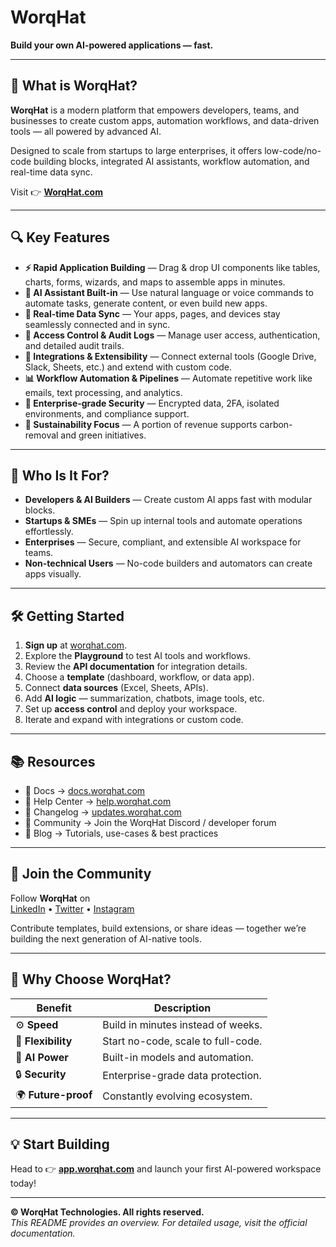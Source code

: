 # WorqHat  
**Build your own AI-powered applications — fast.**

---

## 🚀 What is WorqHat?  
**WorqHat** is a modern platform that empowers developers, teams, and businesses to create custom apps, automation workflows, and data-driven tools — all powered by advanced AI.

Designed to scale from startups to large enterprises, it offers low-code/no-code building blocks, integrated AI assistants, workflow automation, and real-time data sync.

Visit 👉 [**WorqHat.com**](https://worqhat.com)

---

## 🔍 Key Features  

- **⚡ Rapid Application Building** — Drag & drop UI components like tables, charts, forms, wizards, and maps to assemble apps in minutes.  
- **🧠 AI Assistant Built-in** — Use natural language or voice commands to automate tasks, generate content, or even build new apps.  
- **🔄 Real-time Data Sync** — Your apps, pages, and devices stay seamlessly connected and in sync.  
- **🔐 Access Control & Audit Logs** — Manage user access, authentication, and detailed audit trails.  
- **🧩 Integrations & Extensibility** — Connect external tools (Google Drive, Slack, Sheets, etc.) and extend with custom code.  
- **📊 Workflow Automation & Pipelines** — Automate repetitive work like emails, text processing, and analytics.  
- **🏢 Enterprise-grade Security** — Encrypted data, 2FA, isolated environments, and compliance support.  
- **🌱 Sustainability Focus** — A portion of revenue supports carbon-removal and green initiatives.  

---

## 🧭 Who Is It For?  

- **Developers & AI Builders** — Create custom AI apps fast with modular blocks.  
- **Startups & SMEs** — Spin up internal tools and automate operations effortlessly.  
- **Enterprises** — Secure, compliant, and extensible AI workspace for teams.  
- **Non-technical Users** — No-code builders and automators can create apps visually.

---

## 🛠 Getting Started  

1. **Sign up** at [worqhat.com](https://worqhat.com).  
2. Explore the **Playground** to test AI tools and workflows.  
3. Review the **API documentation** for integration details.  
4. Choose a **template** (dashboard, workflow, or data app).  
5. Connect **data sources** (Excel, Sheets, APIs).  
6. Add **AI logic** — summarization, chatbots, image tools, etc.  
7. Set up **access control** and deploy your workspace.  
8. Iterate and expand with integrations or custom code.

---

## 📚 Resources  

- 📘 Docs → [docs.worqhat.com](https://docs.worqhat.com)  
- 🧩 Help Center → [help.worqhat.com](https://help.worqhat.com)  
- 📰 Changelog → [updates.worqhat.com](https://updates.worqhat.com)  
- 💬 Community → Join the WorqHat Discord / developer forum  
- 📝 Blog → Tutorials, use-cases & best practices  

---

## 🤝 Join the Community  

Follow **WorqHat** on  
[LinkedIn](https://linkedin.com/company/worqhat) • [Twitter](https://twitter.com/worqhat) • [Instagram](https://instagram.com/worqhat)

Contribute templates, build extensions, or share ideas — together we’re building the next generation of AI-native tools.

---

## 🧭 Why Choose WorqHat?  

| Benefit | Description |
|----------|--------------|
| ⚙️ **Speed** | Build in minutes instead of weeks. |
| 🧩 **Flexibility** | Start no-code, scale to full-code. |
| 🤖 **AI Power** | Built-in models and automation. |
| 🔒 **Security** | Enterprise-grade data protection. |
| 🌍 **Future-proof** | Constantly evolving ecosystem. |

---

## 💡 Start Building  
Head to 👉 [**app.worqhat.com**](https://app.worqhat.com) and launch your first AI-powered workspace today!

---

**© WorqHat Technologies. All rights reserved.**  
*This README provides an overview. For detailed usage, visit the official documentation.*
